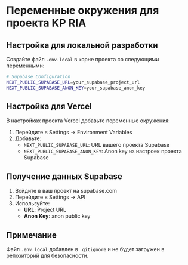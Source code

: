 # Переменные окружения для проекта KP RIA

## Настройка для локальной разработки

Создайте файл `.env.local` в корне проекта со следующими переменными:

```bash
# Supabase Configuration
NEXT_PUBLIC_SUPABASE_URL=your_supabase_project_url
NEXT_PUBLIC_SUPABASE_ANON_KEY=your_supabase_anon_key
```

## Настройка для Vercel

В настройках проекта Vercel добавьте переменные окружения:

1. Перейдите в Settings → Environment Variables
2. Добавьте:
   - `NEXT_PUBLIC_SUPABASE_URL`: URL вашего проекта Supabase
   - `NEXT_PUBLIC_SUPABASE_ANON_KEY`: Anon key из настроек проекта Supabase

## Получение данных Supabase

1. Войдите в ваш проект на supabase.com
2. Перейдите в Settings → API
3. Используйте:
   - **URL**: Project URL
   - **Anon Key**: anon public key

## Примечание

Файл `.env.local` добавлен в `.gitignore` и не будет загружен в репозиторий для безопасности.

